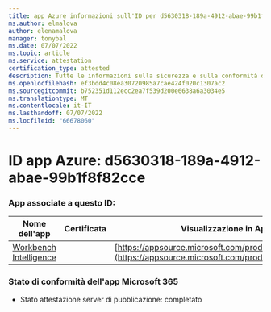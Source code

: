 ```yaml
---
title: app Azure informazioni sull'ID per d5630318-189a-4912-abae-99b1f8f82cce
ms.author: elmalova
author: elenamalova
manager: tonybal
ms.date: 07/07/2022
ms.topic: article
ms.service: attestation
certification_type: attested
description: Tutte le informazioni sulla sicurezza e sulla conformità disponibili per d5630318-189a-4912-abae-99b1f8f82cce.
ms.openlocfilehash: ef3bdd4c08ea30720985a7cae424f020c1307ac2
ms.sourcegitcommit: b752351d112ecc2ea7f539d200e6638a6a3034e5
ms.translationtype: MT
ms.contentlocale: it-IT
ms.lasthandoff: 07/07/2022
ms.locfileid: "66678060"
---
```

# <a name="azure-app-id-d5630318-189a-4912-abae-99b1f8f82cce"></a>ID app Azure: d5630318-189a-4912-abae-99b1f8f82cce


### <a name="apps-associated-with-this-id"></a>App associate a questo ID:
| **Nome dell'app** | **Certificata** | **Visualizzazione in AppSource** |
|--------------|---------------|-----------------------|
| [Workbench Intelligence](../forward/WA200002705.md) |  | [https://appsource.microsoft.com/product/office/WA200002705](https://appsource.microsoft.com/product/office/WA200002705) |

### <a name="microsoft-365-app-compliance-status"></a>Stato di conformità dell'app Microsoft 365
- Stato attestazione server di pubblicazione: completato
